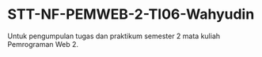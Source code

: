 # STT-NF-PEMWEB-2-TI06-Wahyudin
Untuk pengumpulan tugas dan praktikum semester 2 mata kuliah Pemrograman Web 2.
